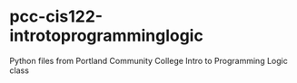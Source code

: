 # pcc-cis122-introtoprogramminglogic
Python files from Portland Community College Intro to Programming Logic class
